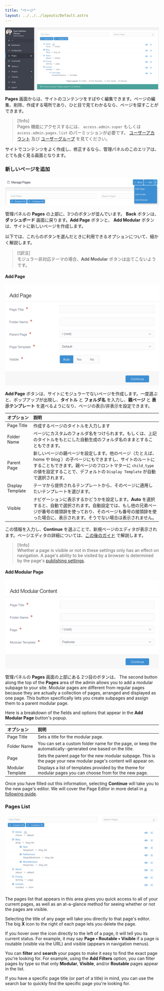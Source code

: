 ```yaml
---
title: "ページ"
layout: ../../../layouts/Default.astro
---
```


![Admin Pages](pages.png)

**Pages** 画面からは、サイトのコンテンツをすばやく編集できます。ページの編集、削除、作成する場所であり、ひと目で見てわかるなら、ページを探すことができます。

> [!Info]  
> Pages 機能にアクセスするには、 `access.admin.super` もしくは `access.admin.pages.list` のパーミッションが必要です。 [ユーザーアカウント](../03.accounts/01.users/) 及び [ユーザーグループ](../03.accounts/02.groups/) を見てください。

サイトでコンテンツをよく作成し、修正するなら、管理パネルのこのエリアは、とても良く見る画面となります。

<h3 id="adding-new-pages">新しいページを追加</h3>

![Admin Pages](add.png)

管理パネルの **Pages** の上部に、3つのボタンが並んでいます。 **Back** ボタンは、**ダッシュボード** 画面に戻ります。**Add Page** ボタンと、 **Add Modular** ボタンは、サイトに新しいページを作成します。

以下では、これらのボタンを選んだときに利用できるオプションについて、細かく解説します。

> [!訳注]  
> モジュラー非対応テーマの場合、**Add Modular** ボタンは出てこないようです。

#### Add Page

![Admin Pages](add2.png)

**Add Page** ボタンは、サイトにモジュラーでないページを作成します。一度選ぶと、ポップアップが出現し、**タイトル** と **フォルダ名** を入力し、**親ページ** と **表示テンプレート** を選べるようになり、ページの表示/非表示を設定できます。

| オプション | 説明 |
| :-----  | :-----  |
| Page Title       | 作成するページのタイトルを入力します |
| Folder Name      | ページにカスタムのフォルダ名をつけられます。もしくは、上記のタイトルをもとにした自動生成のフォルダ名のままとすることもできます。 |
| Parent Page      | 新しいページの親ページを設定します。他のページ（たとえば、home や blog ）の子ページにもできますし、サイトのルートにすることもできます。親ページのフロントマターに `child_type` の値を設定することで、デフォルトの `Display Template` が自動で選択されます。 |
| Display Template | テーマから提供されるテンプレートから、そのページに適用したいテンプレートを選びます。 |
| Visible          | ナビゲーションに表示するかどうかを設定します。**Auto** を選択すると、自動で選択されます。自動設定では、もし他の兄弟ページが番号の接頭辞を使っており、そのページも番号の接頭辞を使った場合に、表示されます。そうでない場合は表示されません。 |

この情報を入力し、**Continue** を選ぶことで、新規ページのエディタが表示されます。ページエディタの詳細については、[この後のガイド](./01.editor/) で解説します。

> [!Info]  
> Whether a page is visible or not in these settings only has an effect on navigation. A page's ability to be visited by a browser is determined by the page's [publishing settings](../../02.content/02.headers/#published).

#### Add Modular Page

![Admin Pages](add3.png)

管理パネルの **Pages** 画面の上部にある 2つ目のボタンは、
The second button along the top of the **Pages** area of the admin allows you to add a modular subpage to your site. Modular pages are different from regular pages because they are actually a collection of pages, arranged and displayed as one page. This button specifically lets you create subpages and assign them to a parent modular page.

Here is a breakdown of the fields and options that appear in the **Add Modular Page** button's popup.

| オプション | 説明 |
| :-----    | :----- |
| Page Title       | Sets a title for the modular page.                                                                                 |
| Folder Name      | You can set a custom folder name for the page, or keep the automatically-generated one based on the title.         |
| Page             | Sets the parent page for the new modular subpage. This is the page your new modular page's content will appear on. |
| Modular Template | Displays a list of templates provided by the theme for modular pages you can choose from for the new page.         |

Once you have filled out this information, selecting **Continue** will take you to the new page's editor. We will cover the Page Editor in more detail in [a following guide](../page-editor).

### Pages List

![Admin Pages](pages2.png)

The pages list that appears in this area gives you quick access to all of your current pages, as well as an at-a-glance method for seeing whether or not the pages are visible.

Selecting the title of any page will take you directly to that page's editor. The big **X** icon to the right of each page lets you delete the page.

If you hover over the icon directly to the left of a page, it will tell you its current status. For example, it may say **Page • Routable • Visible** if a page is routable (visible via the URL) and visible (appears in navigation menus).

You can **filter** and **search** your pages to make it easy to find the exact page you're looking for. For example, using the **Add Filters** option, you can filter pages by type so that only **Modular**, **Visible**, and/or **Routable** pages appear in the list.

If you have a specific page title (or part of a title) in mind, you can use the search bar to quickly find the specific page you're looking for.

